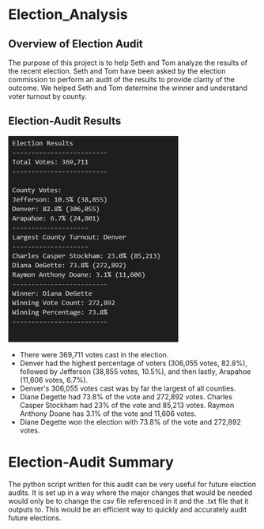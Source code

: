 # Election_Analysis
## Overview of Election Audit
The purpose of this project is to help Seth and Tom analyze the results of the recent election. Seth and Tom have been asked by the election commission to perform an audit of the results to provide clarity of the outcome. We helped Seth and Tom determine the winner and understand voter turnout by county.
## Election-Audit Results
![](ElectionResults.PNG)
- There were 369,711 votes cast in the election.
- Denver had the highest percentage of voters (306,055 votes, 82.8%), followed by Jefferson (38,855 votes, 10.5%), and then lastly, Arapahoe (11,606 votes, 6.7%).
- Denver's 306,055 votes cast was by far the largest of all counties.
- Diane Degette had 73.8% of the vote and 272,892 votes. Charles Casper Stockham had 23% of the vote and 85,213 votes. Raymon Anthony Doane has 3.1% of the vote and 11,606 votes.
- Diane Degette won the election with 73.8% of the vote and 272,892 votes.
# Election-Audit Summary
The python script written for this audit can be very useful for future election audits. It is set up in a way where the major changes that would be needed would only be to change the csv file referenced in it and the .txt file that it outputs to. This would be an efficient way to quickly and accurately audit future elections.
